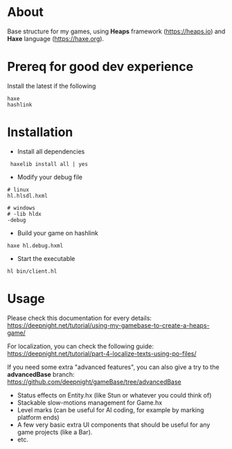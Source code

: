 # About

Base structure for my games, using **Heaps** framework (https://heaps.io) and **Haxe** language (https://haxe.org).
# Prereq for good dev experience
Install the latest if the following
```
haxe
hashlink
```

# Installation
- Install all dependencies
```
 haxelib install all | yes 
```
- Modify your debug file
```
# linux
hl.hlsdl.hxml

# windows
# -lib hldx
-debug
```
- Build your game on hashlink
```
haxe hl.debug.hxml
```
- Start the executable
```
hl bin/client.hl
```

# Usage

Please check this documentation for every details: https://deepnight.net/tutorial/using-my-gamebase-to-create-a-heaps-game/

For localization, you can check the following guide: https://deepnight.net/tutorial/part-4-localize-texts-using-po-files/

If you need some extra "advanced features", you can also give a try to the **advancedBase** branch: https://github.com/deepnight/gameBase/tree/advancedBase

 * Status effects on Entity.hx (like Stun or whatever you could think of)
 * Stackable slow-motions management for Game.hx
 * Level marks (can be useful for AI coding, for example by marking platform ends)
 * A few very basic extra UI components that should be useful for any game projects (like a Bar).
 * etc.
